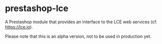 prestashop-lce
==============

A Prestashop module that provides an interface to the LCE web services (cf. https://lce.io).

Please note that this is an alpha version, not to be used in production yet.
